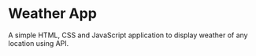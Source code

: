 # Weather App

A simple HTML, CSS and JavaScript application to display weather of any location using API.
